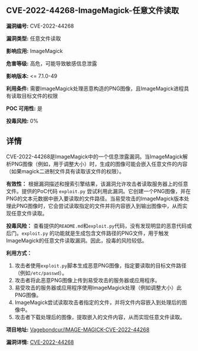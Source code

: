 ## CVE-2022-44268-ImageMagick-任意文件读取

**漏洞编号:** CVE-2022-44268

**漏洞类型:** 任意文件读取

**影响应用:** ImageMagick

**危害等级:** 高危，可能导致敏感信息泄露

**影响版本:** <= 7.1.0-49

**利用条件:** 需要ImageMagick处理恶意构造的PNG图像，且ImageMagick进程具有读取目标文件的权限

**POC 可用性:** 是

**投毒风险:** 0%

## 详情

CVE-2022-44268是ImageMagick中的一个信息泄露漏洞。当ImageMagick解析PNG图像（例如，用于调整大小）时，生成的图像可能会嵌入任意文件的内容（如果magick二进制文件具有读取该文件的权限）。

**有效性：**
根据漏洞描述和搜索引擎结果，该漏洞允许攻击者读取服务器上的任意文件。提供的PoC代码 `exploit.py` 尝试利用此漏洞。它创建一个PNG图像，并在PNG的文本元数据中嵌入要读取的文件路径。当易受攻击的ImageMagick版本处理此PNG图像时，它会尝试读取指定的文件并将内容嵌入到输出图像中，从而实现任意文件读取。

**投毒风险：**
查看提供的`README.md`和`exploit.py`代码，没有发现明显的恶意代码或后门。`exploit.py` 的功能就是生成包含文件路径的PNG文件，用于触发ImageMagick的任意文件读取漏洞。因此，投毒的风险较低。

**利用方式：**
1.  攻击者使用`exploit.py`脚本生成恶意PNG图像，指定要读取的目标文件路径（例如`/etc/passwd`）。
2.  攻击者将此恶意PNG图像上传到易受攻击的服务器或应用程序。
3.  易受攻击的服务器或应用程序使用ImageMagick处理（例如调整大小）此PNG图像。
4.  ImageMagick尝试读取攻击者指定的文件，并将文件内容嵌入到处理后的图像中。
5.  攻击者下载处理后的图像，提取嵌入的文件内容，从而实现任意文件读取。

**项目地址:** [Vagebondcur/IMAGE-MAGICK-CVE-2022-44268](https://github.com/Vagebondcur/IMAGE-MAGICK-CVE-2022-44268)

**漏洞详情:** [CVE-2022-44268](https://nvd.nist.gov/vuln/detail/CVE-2022-44268)